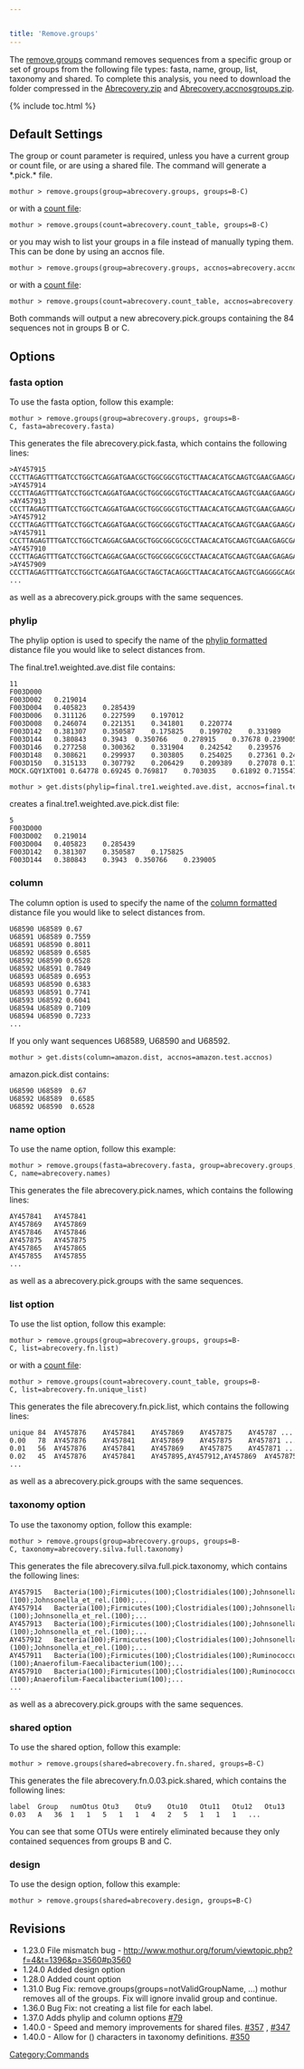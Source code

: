 ```yaml
---


title: 'Remove.groups'
---
```

The [remove.groups](remove.groups) command removes sequences
from a specific group or set of groups from the following file types:
fasta, name, group, list, taxonomy and shared. To complete this
analysis, you need to download the folder compressed in the [
Abrecovery.zip](Media:AbRecovery.zip) and [
Abrecovery.accnosgroups.zip](Media:Abrecovery.accnosgroups.zip).


{% include toc.html %}

## Default Settings

The group or count parameter is required, unless you have a current
group or count file, or are using a shared file. The command will
generate a \*.pick.\* file.

    mothur > remove.groups(group=abrecovery.groups, groups=B-C)

or with a [ count file](Count_File):

    mothur > remove.groups(count=abrecovery.count_table, groups=B-C)

or you may wish to list your groups in a file instead of manually typing
them. This can be done by using an accnos file.

    mothur > remove.groups(group=abrecovery.groups, accnos=abrecovery.accnosgroups) 

or with a [ count file](Count_File):

    mothur > remove.groups(count=abrecovery.count_table, accnos=abrecovery.accnosgroups) 

Both commands will output a new abrecovery.pick.groups containing the 84
sequences not in groups B or C.

## Options

### fasta option

To use the fasta option, follow this example:

    mothur > remove.groups(group=abrecovery.groups, groups=B-C, fasta=abrecovery.fasta)

This generates the file abrecovery.pick.fasta, which contains the
following lines:

    >AY457915
    CCCTTAGAGTTTGATCCTGGCTCAGGATGAACGCTGGCGGCGTGCTTAACACATGCAAGTCGAACGAAGCATTTAAG...
    >AY457914
    CCCTTAGAGTTTGATCCTGGCTCAGGATGAACGCTGGCGGCGTGCTTAACACATGCAAGTCGAACGAAGCATTTAGAA...
    >AY457913
    CCCTTAGAGTTTGATCCTGGCTCAGGATGAACGCTGGCGGCGTGCTTAACACATGCAAGTCGAACGAAGCACTTTTAC...
    >AY457912
    CCCTTAGAGTTTGATCCTGGCTCAGGATGAACGCTGGCGGCGTGCTTAACACATGCAAGTCGAACGAAGCATTTGCGA...
    >AY457911
    CCCTTAGAGTTTGATCCTGGCTCAGGACGAACGCTGGCGGCGCGCCTAACACATGCAAGTCGAACGAGCGAGAGAGAG...
    >AY457910
    CCCTTAGAGTTTGATCCTGGCTCAGGACGAACGCTGGCGGCGCGCCTAACACATGCAAGTCGAACGAGAGAGAGGGAG...
    >AY457909
    CCCTTAGAGTTTGATCCTGGCTCAGGATGAACGCTAGCTACAGGCTTAACACATGCAAGTCGAGGGGCAGCATGGTCT...
    ...

as well as a abrecovery.pick.groups with the same sequences.

### phylip

The phylip option is used to specify the name of the [ phylip
formatted](phylip-formatted_distance_matrix) distance file
you would like to select distances from.

The final.tre1.weighted.ave.dist file contains:

    11
    F003D000   
    F003D002   0.219014    
    F003D004   0.405823    0.285439    
    F003D006   0.311126    0.227599    0.197012    
    F003D008   0.246074    0.221351    0.341801    0.220774    
    F003D142   0.381307    0.350587    0.175825    0.199702    0.331989    
    F003D144   0.380843    0.3943  0.350766    0.278915    0.37678 0.239005    
    F003D146   0.277258    0.300362    0.331904    0.242542    0.239576    0.246918    0.160718    
    F003D148   0.308621    0.299937    0.303805    0.254025    0.27361 0.246377    0.15778 0.120112    
    F003D150   0.315133    0.307792    0.206429    0.209389    0.27078 0.179998    0.260263    0.217917    0.195339    
    MOCK.GQY1XT001 0.64778 0.69245 0.769817    0.703035    0.61892 0.715547    0.662322    0.613735    0.648762    0.716918    

    mothur > get.dists(phylip=final.tre1.weighted.ave.dist, accnos=final.test.accnos)

creates a final.tre1.weighted.ave.pick.dist file:

    5
    F003D000   
    F003D002   0.219014    
    F003D004   0.405823    0.285439    
    F003D142   0.381307    0.350587    0.175825    
    F003D144   0.380843    0.3943  0.350766    0.239005    

### column

The column option is used to specify the name of the [ column
formatted](column-formatted_distance_matrix) distance file
you would like to select distances from.

    U68590 U68589 0.67
    U68591 U68589 0.7559
    U68591 U68590 0.8011
    U68592 U68589 0.6585
    U68592 U68590 0.6528
    U68592 U68591 0.7849
    U68593 U68589 0.6953
    U68593 U68590 0.6383
    U68593 U68591 0.7741
    U68593 U68592 0.6041
    U68594 U68589 0.7109
    U68594 U68590 0.7233
    ...

If you only want sequences U68589, U68590 and U68592.

    mothur > get.dists(column=amazon.dist, accnos=amazon.test.accnos)

amazon.pick.dist contains:

    U68590 U68589  0.67
    U68592 U68589  0.6585
    U68592 U68590  0.6528


### name option

To use the name option, follow this example:

    mothur > remove.groups(fasta=abrecovery.fasta, group=abrecovery.groups, groups=B-C, name=abrecovery.names)

This generates the file abrecovery.pick.names, which contains the
following lines:

    AY457841   AY457841
    AY457869   AY457869
    AY457846   AY457846
    AY457875   AY457875
    AY457865   AY457865
    AY457855   AY457855
    ...

as well as a abrecovery.pick.groups with the same sequences.

### list option

To use the list option, follow this example:

    mothur > remove.groups(group=abrecovery.groups, groups=B-C, list=abrecovery.fn.list)

or with a [ count file](Count_File):

    mothur > remove.groups(count=abrecovery.count_table, groups=B-C, list=abrecovery.fn.unique_list)

This generates the file abrecovery.fn.pick.list, which contains the
following lines:

    unique 84  AY457876    AY457841    AY457869    AY457875    AY45787 ... 
    0.00   78  AY457876    AY457841    AY457869    AY457875    AY457871 ...    
    0.01   56  AY457876    AY457841    AY457869    AY457875    AY457871 ...
    0.02   45  AY457876    AY457841    AY457895,AY457912,AY457869  AY457875 ...    
    ...

as well as a abrecovery.pick.groups with the same sequences.

### taxonomy option

To use the taxonomy option, follow this example:

    mothur > remove.groups(group=abrecovery.groups, groups=B-C, taxonomy=abrecovery.silva.full.taxonomy)

This generates the file abrecovery.silva.full.pick.taxonomy, which
contains the following lines:

    AY457915   Bacteria(100);Firmicutes(100);Clostridiales(100);Johnsonella_et_rel.(100);Johnsonella_et_rel.(100);...
    AY457914   Bacteria(100);Firmicutes(100);Clostridiales(100);Johnsonella_et_rel.(100);Johnsonella_et_rel.(100);...
    AY457913   Bacteria(100);Firmicutes(100);Clostridiales(100);Johnsonella_et_rel.(100);Johnsonella_et_rel.(100);...
    AY457912   Bacteria(100);Firmicutes(100);Clostridiales(100);Johnsonella_et_rel.(100);Johnsonella_et_rel.(100);...
    AY457911   Bacteria(100);Firmicutes(100);Clostridiales(100);Ruminococcus_et_rel.(100);Anaerofilum-Faecalibacterium(100);...
    AY457910   Bacteria(100);Firmicutes(100);Clostridiales(100);Ruminococcus_et_rel.(100);Anaerofilum-Faecalibacterium(100);...
    ...

as well as a abrecovery.pick.groups with the same sequences.

### shared option

To use the shared option, follow this example:

    mothur > remove.groups(shared=abrecovery.fn.shared, groups=B-C)

This generates the file abrecovery.fn.0.03.pick.shared, which contains
the following lines:

    label  Group   numOtus Otu3    Otu9    Otu10   Otu11   Otu12   Otu13   Otu14   Otu15   Otu16   Otu18   Otu19 ...   
    0.03   A   36  1   1   5   1   1   4   2   5   1   1   1   ...

You can see that some OTUs were entirely eliminated because they only
contained sequences from groups B and C.

### design

To use the design option, follow this example:

    mothur > remove.groups(shared=abrecovery.design, groups=B-C)

## Revisions

-   1.23.0 File mismatch bug -
    <http://www.mothur.org/forum/viewtopic.php?f=4&t=1396&p=3560#p3560>
-   1.24.0 Added design option
-   1.28.0 Added count option
-   1.31.0 Bug Fix: remove.groups(groups=notValidGroupName, \...) mothur
    removes all of the groups. Fix will ignore invalid group and
    continue.
-   1.36.0 Bug Fix: not creating a list file for each label.
-   1.37.0 Adds phylip and column options
    [\#79](https://github.com/mothur/mothur/issues/79)
-   1.40.0 - Speed and memory improvements for shared files.
    [\#357](https://github.com/mothur/mothur/issues/357) ,
    [\#347](https://github.com/mothur/mothur/issues/347)
-   1.40.0 - Allow for () characters in taxonomy definitions.
    [\#350](https://github.com/mothur/mothur/issues/350)

[Category:Commands](Category:Commands)
